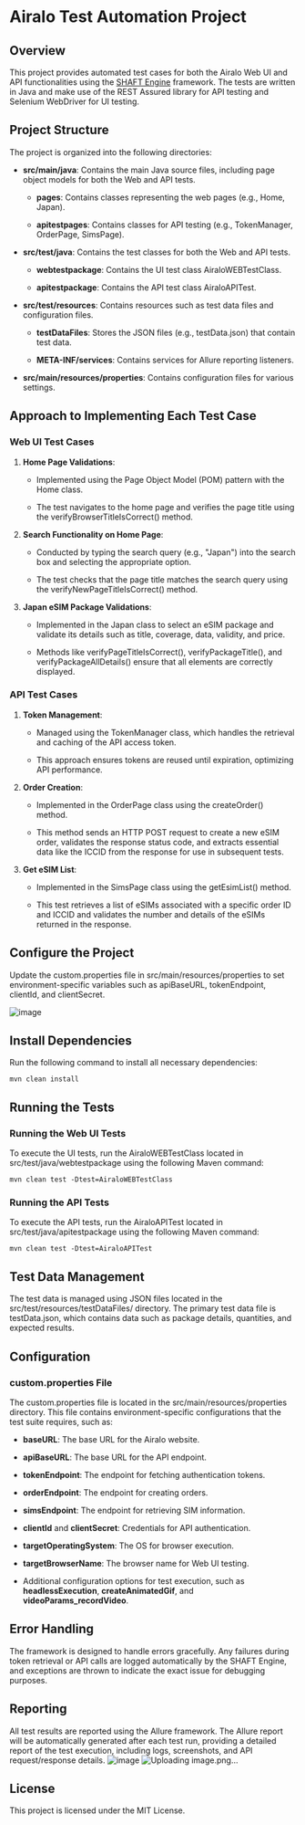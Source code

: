 Airalo Test Automation Project
==============================

Overview
--------

This project provides automated test cases for both the Airalo Web UI and API functionalities using the [SHAFT Engine](https://shafthq.github.io/docs/Getting_Started/first_steps) framework. The tests are written in Java and make use of the REST Assured library for API testing and Selenium WebDriver for UI testing.

Project Structure
-----------------

The project is organized into the following directories:

*   **src/main/java**: Contains the main Java source files, including page object models for both the Web and API tests.
    
    *   **pages**: Contains classes representing the web pages (e.g., Home, Japan).
        
    *   **apitestpages**: Contains classes for API testing (e.g., TokenManager, OrderPage, SimsPage).
        
*   **src/test/java**: Contains the test classes for both the Web and API tests.
    
    *   **webtestpackage**: Contains the UI test class AiraloWEBTestClass.
        
    *   **apitestpackage**: Contains the API test class AiraloAPITest.
        
*   **src/test/resources**: Contains resources such as test data files and configuration files.
    
    *   **testDataFiles**: Stores the JSON files (e.g., testData.json) that contain test data.
        
    *   **META-INF/services**: Contains services for Allure reporting listeners.
        
*   **src/main/resources/properties**: Contains configuration files for various settings.
    

Approach to Implementing Each Test Case
---------------------------------------

### Web UI Test Cases

1.  **Home Page Validations**:
    
    *   Implemented using the Page Object Model (POM) pattern with the Home class.
        
    *   The test navigates to the home page and verifies the page title using the verifyBrowserTitleIsCorrect() method.
        
2.  **Search Functionality on Home Page**:
    
    *   Conducted by typing the search query (e.g., "Japan") into the search box and selecting the appropriate option.
        
    *   The test checks that the page title matches the search query using the verifyNewPageTitleIsCorrect() method.
        
3.  **Japan eSIM Package Validations**:
    
    *   Implemented in the Japan class to select an eSIM package and validate its details such as title, coverage, data, validity, and price.
        
    *   Methods like verifyPageTitleIsCorrect(), verifyPackageTitle(), and verifyPackageAllDetails() ensure that all elements are correctly displayed.
        

### API Test Cases

1.  **Token Management**:
    
    *   Managed using the TokenManager class, which handles the retrieval and caching of the API access token.
        
    *   This approach ensures tokens are reused until expiration, optimizing API performance.
        
2.  **Order Creation**:
    
    *   Implemented in the OrderPage class using the createOrder() method.
        
    *   This method sends an HTTP POST request to create a new eSIM order, validates the response status code, and extracts essential data like the ICCID from the response for use in subsequent tests.
        
3.  **Get eSIM List**:
    
    *   Implemented in the SimsPage class using the getEsimList() method.
        
    *   This test retrieves a list of eSIMs associated with a specific order ID and ICCID and validates the number and details of the eSIMs returned in the response.
        

Configure the Project
---------------------

Update the custom.properties file in src/main/resources/properties to set environment-specific variables such as apiBaseURL, tokenEndpoint, clientId, and clientSecret.

![image](https://github.com/user-attachments/assets/a4617746-fb67-4d83-96a9-5fbfe2fd234b)


Install Dependencies
--------------------

Run the following command to install all necessary dependencies:

`mvn clean install`

Running the Tests
-----------------

### Running the Web UI Tests

To execute the UI tests, run the AiraloWEBTestClass located in src/test/java/webtestpackage using the following Maven command:

`mvn clean test -Dtest=AiraloWEBTestClass`

### Running the API Tests

To execute the API tests, run the AiraloAPITest located in src/test/java/apitestpackage using the following Maven command:

`mvn clean test -Dtest=AiraloAPITest`

Test Data Management
--------------------

The test data is managed using JSON files located in the src/test/resources/testDataFiles/ directory. The primary test data file is testData.json, which contains data such as package details, quantities, and expected results.

Configuration
-------------

### custom.properties File

The custom.properties file is located in the src/main/resources/properties directory. This file contains environment-specific configurations that the test suite requires, such as:

*   **baseURL**: The base URL for the Airalo website.
    
*   **apiBaseURL**: The base URL for the API endpoint.
    
*   **tokenEndpoint**: The endpoint for fetching authentication tokens.
    
*   **orderEndpoint**: The endpoint for creating orders.
    
*   **simsEndpoint**: The endpoint for retrieving SIM information.
    
*   **clientId** and **clientSecret**: Credentials for API authentication.
    
*   **targetOperatingSystem**: The OS for browser execution.
    
*   **targetBrowserName**: The browser name for Web UI testing.
    
*   Additional configuration options for test execution, such as **headlessExecution**, **createAnimatedGif**, and **videoParams\_recordVideo**.
    

Error Handling
--------------

The framework is designed to handle errors gracefully. Any failures during token retrieval or API calls are logged automatically by the SHAFT Engine, and exceptions are thrown to indicate the exact issue for debugging purposes.

Reporting
---------

All test results are reported using the Allure framework. The Allure report will be automatically generated after each test run, providing a detailed report of the test execution, including logs, screenshots, and API request/response details.
![image](https://github.com/user-attachments/assets/5fa228cb-ad46-4d2f-acd3-1d17bdd66beb)
![Uploading image.png…]()



License
-------

This project is licensed under the MIT License.
